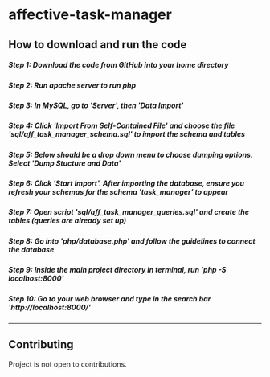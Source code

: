 # affective-task-manager

## How to download and run the code

##### Step 1: Download the code from GitHub into your home directory
##### Step 2: Run apache server to run php
##### Step 3: In MySQL, go to 'Server', then 'Data Import' 
##### Step 4: Click 'Import From Self-Contained File' and choose the file 'sql/aff_task_manager_schema.sql' to import the schema and tables
##### Step 5: Below should be a drop down menu to choose dumping options. Select 'Dump Stucture and Data'
##### Step 6: Click 'Start Import'. After importing the database, ensure you refresh your schemas for the schema 'task_manager' to appear
##### Step 7: Open script 'sql/aff_task_manager_queries.sql' and create the tables (queries are already set up)
##### Step 8: Go into 'php/database.php' and follow the guidelines to connect the database
##### Step 9: Inside the main project directory in terminal, run 'php -S localhost:8000'
##### Step 10: Go to your web browser and type in the search bar 'http://localhost:8000/'


***


## Contributing
Project is not open to contributions.

